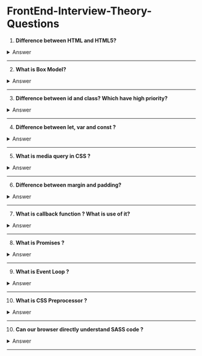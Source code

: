 # FrontEnd-Interview-Theory-Questions

1. **Difference between HTML and HTML5?**
<details>
  <summary>Answer</summary>
  <table border="1" cellspacing="0" cellpadding="10">
  <thead>
    <tr>
      <th>Feature</th>
      <th>HTML</th>
      <th>HTML5</th>
    </tr>
  </thead>
  <tbody>
    <tr>
      <td><strong>Version</strong></td>
      <td>Earlier versions (e.g., HTML 4.01, XHTML)</td>
      <td>Latest standard of HTML</td>
    </tr>
    <tr>
      <td><strong>Multimedia Support</strong></td>
      <td>Limited; relies on plugins like Flash</td>
      <td>Built-in <code>&lt;audio&gt;</code> and <code>&lt;video&gt;</code> tags</td>
    </tr>
    <tr>
      <td><strong>Semantics</strong></td>
      <td>Lacks semantic tags (e.g., uses <code>&lt;div&gt;</code>)</td>
      <td>Semantic tags like <code>&lt;article&gt;</code>, <code>&lt;section&gt;</code>, <code>&lt;nav&gt;</code></td>
    </tr>
    <tr>
      <td><strong>Forms</strong></td>
      <td>Basic input types</td>
      <td>Advanced input types (<code>date</code>, <code>email</code>, etc.) and attributes (<code>required</code>, <code>placeholder</code>)</td>
    </tr>
    <tr>
      <td><strong>Graphics</strong></td>
      <td>No native support for canvas or SVG</td>
      <td>Native support for <code>&lt;canvas&gt;</code> and SVG</td>
    </tr>
    <tr>
      <td><strong>Storage</strong></td>
      <td>Relies on cookies</td>
      <td>Supports <code>localStorage</code> and <code>sessionStorage</code></td>
    </tr>
  </tbody>
</table>

</details>

---

2. **What is Box Model?**
<details>
  <summary>Answer</summary>
<p>The <strong>box model</strong> is a fundamental concept in web development used to describe the structure of elements in CSS. It defines how the size of an element is calculated and how its spacing works.</p>
    <h2>Components of the Box Model</h2>
    <ol>
        <li>
            <strong>Content</strong>: 
            <p>The actual content inside the element, such as text, images, or other elements. Its size is controlled by <code>width</code> and <code>height</code>.</p>
        </li>
        <li>
            <strong>Padding</strong>: 
            <p>The space between the content and the border. Padding is transparent and can be controlled using <code>padding</code> properties (e.g., <code>padding-top</code>, <code>padding-right</code>).</p>
        </li>
        <li>
            <strong>Border</strong>: 
            <p>The edge surrounding the padding. The size and style of the border are controlled using properties like <code>border-width</code>, <code>border-style</code>, and <code>border-color</code>.</p>
        </li>
        <li>
            <strong>Margin</strong>: 
            <p>The space outside the border, creating distance between the element and other elements. It is controlled using <code>margin</code> properties (e.g., <code>margin-top</code>, <code>margin-bottom</code>).</p>
        </li>
    </ol>
    <h2>Box Model Formula</h2>
    <p>By default (<code>box-sizing: content-box</code>):</p>
    <pre>
Total Width = Content Width + Padding (left + right) + Border (left + right) + Margin (left + right)
Total Height = Content Height + Padding (top + bottom) + Border (top + bottom) + Margin (top + bottom)
    </pre>
    <p>Alternatively, with <code>box-sizing: border-box</code>, padding and border are included in the specified width and height, simplifying size calculations.</p>
    <p>Understanding the box model is crucial for designing layouts and managing spacing effectively in web design.</p>

</details>

---

3. **Difference between id and class? Which have high priority?**
<details>
  <summary>Answer</summary>
    <h1>Difference Between <code>id</code> and <code>class</code></h1>
    <table border="1" cellspacing="0" cellpadding="5">
        <thead>
            <tr>
                <th>Aspect</th>
                <th><code>id</code></th>
                <th><code>class</code></th>
            </tr>
        </thead>
        <tbody>
            <tr>
                <td>Uniqueness</td>
                <td>Must be unique within a document.</td>
                <td>Can be shared by multiple elements.</td>
            </tr>
            <tr>
                <td>Selector</td>
                <td>Represented as <code>#id</code>.</td>
                <td>Represented as <code>.class</code>.</td>
            </tr>
            <tr>
                <td>Purpose</td>
                <td>Used for uniquely identifying an element.</td>
                <td>Used for grouping multiple elements.</td>
            </tr>
            <tr>
                <td>Reusability</td>
                <td>Not reusable within the same document.</td>
                <td>Reusable for multiple elements.</td>
            </tr>
            <tr>
                <td>Specificity</td>
                <td>Higher specificity in CSS.</td>
                <td>Lower specificity compared to <code>id</code>.</td>
            </tr>
        </tbody>
    </table>
 <h1>CSS Priority Specificity</h1>
    <ol>
        <li><strong>Inline Styles:</strong> Highest priority (e.g., <code>style="color: orange;"</code>)</li>
        <li><strong>ID Selector:</strong> Higher specificity than class or element selectors (e.g., <code>#example-id</code>)</li>
        <li><strong>Class Selector:</strong> Lower specificity than ID but higher than element selectors (e.g., <code>.example-class</code>)</li>
        <li><strong>Element Selector:</strong> Lowest specificity (e.g., <code>p</code>)</li>
    </ol>

    <h2>Example</h2>
    <p id="example-id" class="example-class" style="color: orange;">
        This text demonstrates specificity in CSS. The color is set to orange because inline styles have the highest priority.
    </p>

</details>

---

4. **Difference between let, var and const ?**
<details>
  <summary>Answer</summary>
    <table border="1" cellpadding="10">
  <thead>
    <tr>
      <th>Feature</th>
      <th>var</th>
      <th>let</th>
      <th>const</th>
    </tr>
  </thead>
  <tbody>
    <tr>
      <td>Scope</td>
      <td>Function-scoped</td>
      <td>Block-scoped</td>
      <td>Block-scoped</td>
    </tr>
    <tr>
      <td>Hoisting</td>
      <td>Hoisted, initialized to <code>undefined</code></td>
      <td>Hoisted, not initialized (throws error if accessed before declaration)</td>
      <td>Hoisted, not initialized (throws error if accessed before declaration)</td>
    </tr>
    <tr>
      <td>Re-declaration</td>
      <td>Allowed in the same scope</td>
      <td>Not allowed in the same scope</td>
      <td>Not allowed in the same scope</td>
    </tr>
    <tr>
      <td>Reassignment</td>
      <td>Allowed</td>
      <td>Allowed</td>
      <td>Not allowed</td>
    </tr>
    <tr>
      <td>Use Case</td>
      <td>Avoid in modern JavaScript</td>
      <td>Use for variables that may change</td>
      <td>Use for constants that should not change</td>
    </tr>
  </tbody>
</table>
</details>

---

5. **What is media query in CSS ?**
<details>
  <summary>Answer</summary>
<p>
    A <strong>media query</strong> in CSS is a technique used to apply styles conditionally based on specific device 
    characteristics, such as screen size, resolution, orientation, or aspect ratio. Media queries allow websites to 
    be responsive, adapting their layout and design to different devices.
  </p>
  <h2>Syntax</h2>
  <pre>
    <code>
@media (condition) {
  /* CSS rules */
}
    </code>
  </pre>
  <h2>Example</h2>
  <pre>
    <code>
/* Styles for screens smaller than 768px */
@media (max-width: 768px) {
  body {
    background-color: lightblue;
  }
}

/* Styles for screens larger than 768px */
@media (min-width: 769px) {
  body {
    background-color: lightgreen;
  }
}
    </code>
  </pre>
  <h2>Common Use Cases</h2>
  <ul>
    <li>Making layouts responsive across different screen sizes.</li>
    <li>Changing font sizes, margins, or padding based on screen width.</li>
    <li>Adjusting images or navigation bars for mobile, tablet, or desktop views.</li>
  </ul>
  <p>Resize your browser window to see the background color change based on the screen size.</p>
</details>

---

6. **Difference between margin and padding?**
<details>
  <summary>Answer</summary>
 <table>
    <thead>
      <tr>
        <th>Aspect</th>
        <th>Margin</th>
        <th>Padding</th>
      </tr>
    </thead>
    <tbody>
      <tr>
        <td>Definition</td>
        <td>Space outside the element, separating it from other elements.</td>
        <td>Space inside the element, between its content and border.</td>
      </tr>
      <tr>
        <td>Purpose</td>
        <td>Creates external spacing between elements.</td>
        <td>Creates internal spacing around the content.</td>
      </tr>
      <tr>
        <td>Placement</td>
        <td>Outside the border of the element.</td>
        <td>Inside the border of the element.</td>
      </tr>
      <tr>
        <td>Effect on Element Size</td>
        <td>Does not increase the element's size.</td>
        <td>Increases the element's size.</td>
      </tr>
    </tbody>
  </table>
</details>

---

7. **What is callback function ? What is use of it?**
<details>
  <summary>Answer</summary>
 <p>
    A <strong>callback function</strong> in JavaScript is a function that is passed as an argument to another function 
    and is executed after some operation is completed. It allows you to execute code asynchronously or in response 
    to certain events.
  </p>

  <h2>Example:</h2>
  <pre>
<code>
function greet(name, callback) {
    console.log(`Hello, ${name}`);
    callback();
}

function sayGoodbye() {
    console.log('Goodbye!');
}

greet('Alice', sayGoodbye);
</code>
  </pre>
  <p><strong>Output:</strong></p>
  <pre>
Hello, Alice
Goodbye!
  </pre>

  <h2>Use of Callback Functions:</h2>
  <ul>
    <li>
      <strong>Asynchronous Operations:</strong>
      <p>Used in handling tasks like API calls, file reading, or timers without blocking code execution.</p>
      <pre>
<code>
setTimeout(() => {
    console.log('This runs after 2 seconds');
}, 2000);
</code>
      </pre>
    </li>
    <li>
      <strong>Event Handling:</strong>
      <p>Used in DOM event listeners.</p>
      <pre>
<code>
document.getElementById('btn').addEventListener('click', () => {
    console.log('Button clicked!');
});
</code>
      </pre>
    </li>
    <li>
      <strong>Control Flow:</strong>
      <p>To maintain a sequence of operations where one function depends on another's result.</p>
    </li>
    <li>
      <strong>Reusability:</strong>
      <p>
        You can pass different callback functions for different behaviors without modifying the core function.
      </p>
    </li>
  </ul>

  <h2>Modern Alternatives:</h2>
  <p>
    In modern JavaScript, <strong>Promises</strong> and <strong>async/await</strong> are often preferred for better 
    readability and handling asynchronous code, but callbacks remain fundamental.
  </p>
</details>

---

8. **What is Promises ?**
<details>
  <summary>Answer</summary>
  <p>
    In JavaScript, <strong>promises</strong> are objects that represent the eventual completion (or failure) 
    of an asynchronous operation and its resulting value. They help manage asynchronous tasks effectively, 
    avoiding the "callback hell."
  </p>

  <h2>Promise States</h2>
  <ul>
    <li><strong>Pending:</strong> The initial state, neither fulfilled nor rejected.</li>
    <li><strong>Fulfilled:</strong> The operation completed successfully, and a result is available.</li>
    <li><strong>Rejected:</strong> The operation failed, and a reason (error) is available.</li>
  </ul>

  <h2>Syntax</h2>
  <pre>
<code>
const promise = new Promise((resolve, reject) => {
  // Perform an asynchronous operation
  if (/* success condition */) {
    resolve('Success!'); // Fulfill the promise
  } else {
    reject('Error!'); // Reject the promise
  }
});
</code>
  </pre>

  <h2>Using Promises</h2>
  <p>You can handle a promise's result using <code>.then()</code>, <code>.catch()</code>, and <code>.finally()</code>:</p>
  <pre>
<code>
promise
  .then((result) => {
    console.log('Fulfilled:', result); // Handle success
  })
  .catch((error) => {
    console.log('Rejected:', error); // Handle error
  })
  .finally(() => {
    console.log('Done'); // Executes regardless of success or failure
  });
</code>
  </pre>

  <h2>Example</h2>
  <p>Fetching data with a promise:</p>
  <pre>
<code>
fetch('https://api.example.com/data')
  .then((response) => response.json())
  .then((data) => console.log(data))
  .catch((error) => console.error('Error:', error));
</code>
  </pre>

  <h2>Key Advantage</h2>
  <p>Promises make asynchronous code easier to read and manage, especially when combined with <code>async/await</code>.</p>
</details>

---

9. **What is Event Loop ?**
<details>
  <summary>Answer</summary>
<p>The <strong>Event Loop</strong> is a mechanism in JavaScript that handles asynchronous operations and ensures non-blocking execution. It continuously checks the <strong>Call Stack</strong> and the <strong>Callback Queue</strong>, executing tasks accordingly.</p>
    <h2>How It Works:</h2>
    <ul>
        <li><strong>Call Stack:</strong> Executes synchronous code line by line.</li>
        <li><strong>Web APIs:</strong> Handles asynchronous operations (e.g., setTimeout, fetch, event listeners).</li>
        <li><strong>Callback Queue:</strong> Stores callbacks of completed async tasks.</li>
        <li><strong>Microtask Queue:</strong> Stores promises and <code>queueMicrotask()</code> callbacks (executed before the callback queue).</li>
        <li><strong>Event Loop:</strong> Moves tasks from the Microtask/Callback Queue to the Call Stack when it's empty.</li>
    </ul>
    <h2>Example:</h2>
    <pre><code>console.log("Start");
setTimeout(() => {
    console.log("Timeout");
}, 0);
Promise.resolve().then(() => {
    console.log("Promise");
});
console.log("End");</code></pre>
    <h2>Expected Output:</h2>
    <pre><code>Start
End
Promise
Timeout</code></pre>
    <p>The <strong>Promise</strong> executes before <strong>setTimeout</strong> due to the Microtask Queue priority.</p>
</details>

---

10. **What is CSS Preprocessor ?**
<details>
  <summary>Answer</summary>
<p>A <strong>CSS Preprocessor</strong> is a scripting language that extends CSS by adding features like variables, nested rules, mixins, functions, and more. It compiles into standard CSS that browsers can understand.</p>

<h2>Popular CSS Preprocessors:</h2>
<ul>
    <li><strong>SASS (SCSS):</strong> Most widely used, supports variables, nesting, mixins, and functions.</li>
    <li><strong>LESS:</strong> Similar to SASS but uses JavaScript-like syntax.</li>
    <li><strong>Stylus:</strong> More flexible syntax with optional semicolons and brackets.</li>
</ul>

<h2>Benefits:</h2>
<ul>
    <li><strong>Code Reusability:</strong> Variables, mixins.</li>
    <li><strong>Better Maintainability:</strong> Structured nesting.</li>
    <li><strong>Improved Readability:</strong> Modular approach.</li>
    <li><strong>Enhanced Functionality:</strong> Math operations, functions.</li>
</ul>

<h2>Example (SASS):</h2>
<pre><code>
// SCSS Syntax
$primary-color: blue;

button {
  background: $primary-color;
  color: white;
}
</code></pre>
</details>

---

10. **Can our browser directly understand SASS code ?**
<details>
  <summary>Answer</summary>
<p>No, browsers cannot directly understand SASS code. SASS (Syntactically Awesome Stylesheets) is a preprocessor that needs to be compiled into standard CSS before a browser can render it.</p>
    <p>You must use a SASS compiler (like Dart Sass, node-sass, or a build tool like Webpack) to convert <code>.scss</code> or <code>.sass</code> files into <code>.css</code>.</p>
</details>

---
